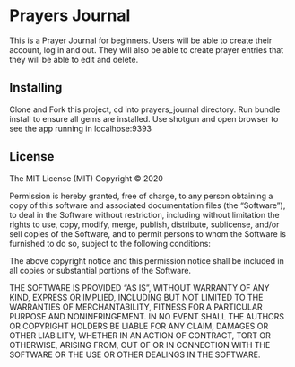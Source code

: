 # Prayers Journal

This is a Prayer Journal for beginners. Users will be able to create their account, log in and out. They will also be able to create prayer entries that they will be able to edit and delete. 

## Installing

Clone and Fork this project, cd into prayers_journal directory. Run bundle install to ensure all gems are installed. Use shotgun and open browser to see the app running in localhose:9393

## License

The MIT License (MIT)
Copyright © 2020 <itsdonna>

Permission is hereby granted, free of charge, to any person obtaining a copy of this software and associated documentation files (the “Software”), to deal in the Software without restriction, including without limitation the rights to use, copy, modify, merge, publish, distribute, sublicense, and/or sell copies of the Software, and to permit persons to whom the Software is furnished to do so, subject to the following conditions:

The above copyright notice and this permission notice shall be included in all copies or substantial portions of the Software.

THE SOFTWARE IS PROVIDED “AS IS”, WITHOUT WARRANTY OF ANY KIND, EXPRESS OR IMPLIED, INCLUDING BUT NOT LIMITED TO THE WARRANTIES OF MERCHANTABILITY, FITNESS FOR A PARTICULAR PURPOSE AND NONINFRINGEMENT. IN NO EVENT SHALL THE AUTHORS OR COPYRIGHT HOLDERS BE LIABLE FOR ANY CLAIM, DAMAGES OR OTHER LIABILITY, WHETHER IN AN ACTION OF CONTRACT, TORT OR OTHERWISE, ARISING FROM, OUT OF OR IN CONNECTION WITH THE SOFTWARE OR THE USE OR OTHER DEALINGS IN THE SOFTWARE.
